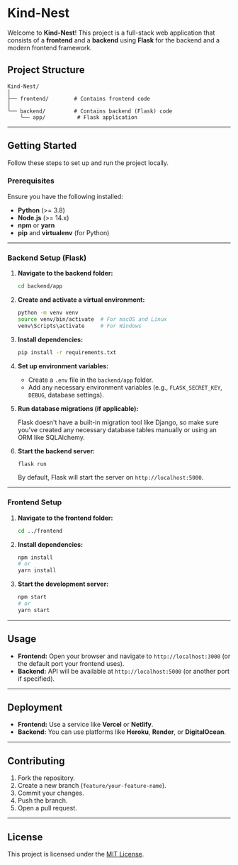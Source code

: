 # Kind-Nest

Welcome to **Kind-Nest**! This project is a full-stack web application that consists of a **frontend** and a **backend** using **Flask** for the backend and a modern frontend framework.

## Project Structure

```plaintext
Kind-Nest/
│
├── frontend/        # Contains frontend code
│
└── backend/         # Contains backend (Flask) code
    └── app/          # Flask application
```

---

## Getting Started

Follow these steps to set up and run the project locally.

### Prerequisites

Ensure you have the following installed:

- **Python** (>= 3.8)
- **Node.js** (>= 14.x)
- **npm** or **yarn**
- **pip** and **virtualenv** (for Python)

---

### Backend Setup (Flask)

1. **Navigate to the backend folder:**

   ```bash
   cd backend/app
   ```

2. **Create and activate a virtual environment:**

   ```bash
   python -m venv venv
   source venv/bin/activate  # For macOS and Linux
   venv\Scripts\activate     # For Windows
   ```

3. **Install dependencies:**

   ```bash
   pip install -r requirements.txt
   ```

4. **Set up environment variables:**

   - Create a `.env` file in the `backend/app` folder.
   - Add any necessary environment variables (e.g., `FLASK_SECRET_KEY`, `DEBUG`, database settings).

5. **Run database migrations (if applicable):**

   Flask doesn't have a built-in migration tool like Django, so make sure you've created any necessary database tables manually or using an ORM like SQLAlchemy.

6. **Start the backend server:**

   ```bash
   flask run
   ```

   By default, Flask will start the server on `http://localhost:5000`.

---

### Frontend Setup

1. **Navigate to the frontend folder:**

   ```bash
   cd ../frontend
   ```

2. **Install dependencies:**

   ```bash
   npm install
   # or
   yarn install
   ```

3. **Start the development server:**

   ```bash
   npm start
   # or
   yarn start
   ```

---

## Usage

- **Frontend:** Open your browser and navigate to `http://localhost:3000` (or the default port your frontend uses).
- **Backend:** API will be available at `http://localhost:5000` (or another port if specified).

---

## Deployment

- **Frontend:** Use a service like **Vercel** or **Netlify**.
- **Backend:** You can use platforms like **Heroku**, **Render**, or **DigitalOcean**.

---

## Contributing

1. Fork the repository.
2. Create a new branch (`feature/your-feature-name`).
3. Commit your changes.
4. Push the branch.
5. Open a pull request.

---

## License

This project is licensed under the [MIT License](LICENSE).
